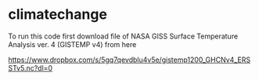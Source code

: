 # climatechange


To run this code first download file of NASA GISS Surface Temperature Analysis ver. 4 (GISTEMP v4) from here

https://www.dropbox.com/s/5gq7qevdblu4v5e/gistemp1200_GHCNv4_ERSSTv5.nc?dl=0
